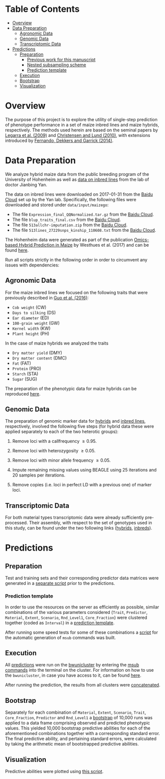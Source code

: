 # Table of Contents
<!-- vim-markdown-toc GFM -->
* [Overview](#overview)
* [Data Preparation](#data-preparation)
	* [Agronomic Data](#agronomic-data)
	* [Genomic Data](#genomic-data)
	* [Transcriptomic Data](#transcriptomic-data)
* [Predictions](#predictions)
	* [Preparation](#preparation)
		* [Previous work for this manuscript](#previous-work-for-this-manuscript)
		* [Nested subsampling scheme](#nested-subsampling-scheme)
		* [Prediction template](#prediction-template)
	* [Execution](#execution)
	* [Bootstrap](#bootstrap)
	* [Visualization](#visualization)

<!-- vim-markdown-toc -->



# Overview
The purpose of this project is to explore the utility of single-step prediction
of phenotype performance in a set of maize inbred lines and maize hybrids,
respectively.
The methods used herein are based on the seminal papers by [Legarra et al. (2009)](http://www.sciencedirect.com/science/article/pii/S0022030209707933)
and [Christensen and Lund (2010)](https://gsejournal.biomedcentral.com/articles/10.1186/1297-9686-42-2), with extensions introduced by
[Fernando, Dekkers and Garrick (2014)](https://gsejournal.biomedcentral.com/articles/10.1186/1297-9686-46-50).






# Data Preparation
We analyze hybrid maize data from the public breeding program of the University
of Hohenheim as well as [data on inbred lines](http://www.maizego.org/Resources.html) from the lab of doctor Jianbing Yan.

The data on inbred lines were downloaded on 2017-01-31 from the [Baidu Cloud](https://pan.baidu.com/s/1eQH3hfW#list/path=%2F)
set up by the Yan lab. Specifically, the following files were downloaded and
stored under `data/input/maizego`:

*   The file `Expression_final_QQNormalized.tar.gz` from the [Baidu
    Cloud](https://pan.baidu.com/s/1eQH3hfW#list/path=%2FMaizeGo%20Resources%2FTranscriptomic&parentPath=%2F).
*   The file `blup_traits_final.csv` from the [Baidu
    Cloud](https://pan.baidu.com/s/1eQH3hfW#list/path=%2FMaizeGo%20Resources%2FPhenotype%2FAgronomic&parentPath=%2F).
*   The file `513allchr-imputation.zip` from the [Baidu
    Cloud](https://pan.baidu.com/s/1eQH3hfW#list/path=%2FMaizeGo%20Resources%2FGenotype%2FSNPs_513lines_0.55M_MAF0.05&parentPath=%2F).
*   The file `513lines_27229snps_kinship_110608.txt` from the [Baidu
    Cloud](https://pan.baidu.com/s/1eQH3hfW#list/path=%2FMaizeGo%20Resources%2FGenotype&parentPath=%2F).

The Hohenheim data were generated as part of the publication
[Omics-based Hybrid Prediction in Maize](https://link.springer.com/article/10.1007%2Fs00122-017-2934-0) by Westhues et al. (2017) and can be
found [here](data/processed/).


Run all scripts strictly in the following order in order to circumvent any
issues with dependencies:

## Agronomic Data
For the maize inbred lines we focused on the following traits that were
previously described in [Guo et al. (2016)](https://link.springer.com/article/10.1007/s00122-016-2780-5):

*   `Cob weight` (CW)
*   `Days to silking` (DS)
*   `Ear diameter` (ED)
*   `100-grain weight` (GW)
*   `Kernel width` (KW)
*   `Plant height` (PH)

In the case of maize hybrids we analyzed the traits

*   `Dry matter yield` (DMY)
*   `Dry matter content` (DMC)
*   `Fat` (FAT)
*   `Protein` (PRO)
*   `Starch` (STA)
*   `Sugar` (SUG)

The preparation of the phenotypic data for maize hybrids can be reproduced
[here](analysis/uhoh_data_preparation.R).


## Genomic Data
The preparation of genomic marker data for [hybrids](analysis/uhoh_snp_imputation.R)
and [inbred lines](analysis/maizego_snp_imputation.R), respectively, involved
the following five steps (for hybrid data these were applied separately to each
of the two heterotic groups):

1.   Remove loci with a callfrequency $\geq 0.95$.

2.   Remove loci with heterozygosity $\geq 0.05$.

3.   Remove loci with minor allele frequency $\geq 0.05$.

4.   Impute remaining missing values using BEAGLE using 25 iterations and 20
     samples per iterations.

5.   Remove copies (i.e. loci in perfect LD with a previous one) of marker
     loci.


## Transcriptomic Data
For both material types transcriptomic data were already sufficiently
pre-processed.
Their assembly, with respect to the set of genotypes used in this study, can
be found under the two following links
([hybrids](analysis/uhoh_data_preparation.R), [inbreds](analysis/maizego_gene_expression.R)).


# Predictions
## Preparation
Test and training sets and their corresponding predictor data matrices were
generated in a [separate script](analysis/prepare_subsamples.R) prior to
the predictions.

### Prediction template
In order to use the resources on the server as efficiently as possible,
similar combinations of the various parameters considered (`Trait`,
`Predictor`, `Material`, `Extent`, `Scenario`, `Rnd_Level1`, `Core_Fraction`)
were clustered together (coded as `Interval`) in a
[prediction template](analysis/prediction_template.R).

After running some speed tests for some of these combinations a
[script](analysis/automate_moab.R) for the automatic generation of `msub`
commands was built.



## Execution
All [predictions](analysis/prediction.R) were run on the [bwunicluster](https://www.bwhpc-c5.de/wiki/index.php/Category:BwUniCluster)
by entering the [msub commands](analysis/moab_commands.txt) into the terminal
on the cluster.
For information on how to use the `bwunicluster`, in case you have access to
it, can be found [here](https://mwesthues.github.io/bwunicluster.html).

After running the prediction, the results from all clusters were [concatenated](analysis/cat_predictions.R).


## Bootstrap
Separately for each combination of `Material`, `Extent`, `Scenario`, `Trait`,
`Core_Fraction`, `Predictor` and `Rnd_Level1` a [bootstrap](analysis/bootstrap_predictions.R)
of 10,000 runs was applied to a data frame comprising observed and predicted
phenotypic values.
This yielded 10,000 bootstrap predictive abilities for each of the
aforementioned combinations together with a corresponding standard error.
The final predictive ability, and pertaining standard errors, were calculated by
taking the arithmetic mean of bootstrapped predictive abilities.


## Visualization
Predictive abilities were plotted using [this script](analysis/visualize_predictions.R).

